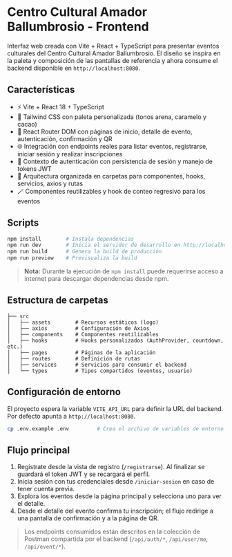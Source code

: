 # Centro Cultural Amador Ballumbrosio - Frontend

Interfaz web creada con Vite + React + TypeScript para presentar eventos culturales del Centro Cultural Amador Ballumbrosio. El diseño se inspira en la paleta y composición de las pantallas de referencia y ahora consume el backend disponible en `http://localhost:8080`.

## Características

- ⚡️ Vite + React 18 + TypeScript
- 🎨 Tailwind CSS con paleta personalizada (tonos arena, caramelo y cacao)
- 🧭 React Router DOM con páginas de inicio, detalle de evento, autenticación, confirmación y QR
- 🌐 Integración con endpoints reales para listar eventos, registrarse, iniciar sesión y realizar inscripciones
- 🔐 Contexto de autenticación con persistencia de sesión y manejo de tokens JWT
- 🧩 Arquitectura organizada en carpetas para componentes, hooks, servicios, axios y rutas
- 🪄 Componentes reutilizables y hook de conteo regresivo para los eventos

## Scripts

```bash
npm install        # Instala dependencias
npm run dev        # Inicia el servidor de desarrollo en http://localhost:5173
npm run build      # Genera la build de producción
npm run preview    # Previsualiza la build
```

> **Nota:** Durante la ejecución de `npm install` puede requerirse acceso a internet para descargar dependencias desde npm.

## Estructura de carpetas

```
├── src
│   ├── assets        # Recursos estáticos (logo)
│   ├── axios         # Configuración de Axios
│   ├── components    # Componentes reutilizables
│   ├── hooks         # Hooks personalizados (AuthProvider, countdown, etc.)
│   ├── pages         # Páginas de la aplicación
│   ├── routes        # Definición de rutas
│   ├── services      # Servicios para consumir el backend
│   └── types         # Tipos compartidos (eventos, usuario)
```

## Configuración de entorno

El proyecto espera la variable `VITE_API_URL` para definir la URL del backend. Por defecto apunta a `http://localhost:8080`.

```bash
cp .env.example .env         # Crea el archivo de variables de entorno (opcional)
```

## Flujo principal

1. Regístrate desde la vista de registro (`/registrarse`). Al finalizar se guardará el token JWT y se recargará el perfil.
2. Inicia sesión con tus credenciales desde `/iniciar-sesion` en caso de tener cuenta previa.
3. Explora los eventos desde la página principal y selecciona uno para ver el detalle.
4. Desde el detalle del evento confirma tu inscripción; el flujo redirige a una pantalla de confirmación y a la página de QR.

> Los endpoints consumidos están descritos en la colección de Postman compartida por el backend (`/api/auth/*`, `/api/user/me`, `/api/event/*`).
